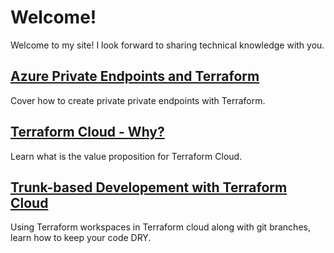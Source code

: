 # Welcome!
Welcome to my site! I look forward to sharing technical knowledge with you.

## [Azure Private Endpoints and Terraform](https://medium.com/@jeffreyjblanchard/azure-private-endpoints-and-terraform-85450fe9861c)
Cover how to create private private endpoints with Terraform.


## [Terraform Cloud - Why?](https://medium.com/@jeffreyjblanchard/terraform-cloud-6cb3968d5cd3)
Learn what is the value proposition for Terraform Cloud.

## [Trunk-based Developement with Terraform Cloud](https://medium.com/@jeffreyjblanchard/trunk-based-development-with-terraform-and-terraform-cloud-473cc840b8cc)
Using Terraform workspaces in Terraform cloud along with git branches, learn how to keep your code DRY.


